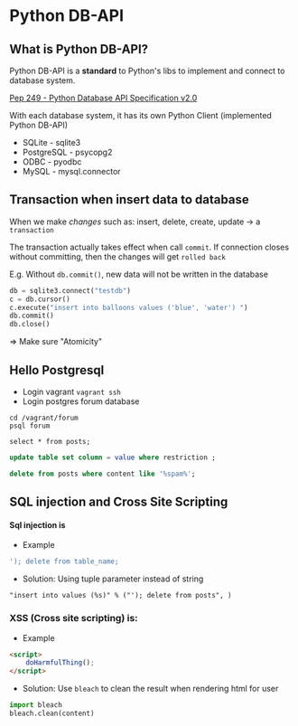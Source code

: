 # Python DB-API

## What is Python DB-API?
Python DB-API is a **standard** to Python's libs to implement and connect to database system.

[Pep 249 - Python Database API Specification v2.0](https://www.python.org/dev/peps/pep-0249/)

With each database system, it has its own Python Client (implemented Python DB-API)
- SQLite - sqlite3
- PostgreSQL - psycopg2
- ODBC - pyodbc
- MySQL - mysql.connector

## Transaction when insert data to database
When we make *changes* such as: insert, delete, create, update -> a `transaction`

The transaction actually takes effect when call `commit`. If connection closes without committing, then the changes will get `rolled back`

E.g. Without `db.commit()`, new data will not be written in the database
```python
db = sqlite3.connect("testdb")
c = db.cursor()
c.execute("insert into balloons values ('blue', 'water') ")
db.commit()
db.close()
```

=> Make sure "Atomicity"

## Hello Postgresql
- Login vagrant
`vagrant ssh`
- Login postgres forum database
```
cd /vagrant/forum
psql forum
```

```
select * from posts;
```

```sql
update table set column = value where restriction ;
```

```sql
delete from posts where content like '%spam%';
```

## SQL injection and Cross Site Scripting
#### Sql injection is
- Example
```sql
'); delete from table_name;
```
- Solution: Using tuple parameter instead of string
```
"insert into values (%s)" % ("'); delete from posts", )
```

### XSS (Cross site scripting) is:
- Example
```html
<script>
    doHarmfulThing();
</script>
```
- Solution: Use `bleach` to clean the result when rendering html for user
```python
import bleach
bleach.clean(content)
```
